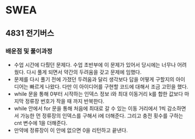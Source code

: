 # SWEA

## 4831 전기버스

### 배운점 및 풀이과정

- 수업 시간에 다뤘던 문제다. 수업 초반부에 이 문제가 있어서 당시에는 너무나 어려웠다. 다시 풀게 되면서 약간의 두려움을 갖고 문제에 임했다.
- 문제를 다시 풀기 전에 가졌던 두려움과 달리 생각보다 답을 어떻게 구할지의 아이디어는 빠르게 나왔다. 다만 이 아이디어를 구현할 코드에 대해서 조금 고민을 했다.
- while 문을 통해 0부터 시작하는 인덱스 정보 i와 최대 이동거리 k를 합한 값보다 마지막 정류장 번호가 작을 때 까지 반복한다. 
- while 안에서 for 문을 통해 처음에 최대로 갈 수 있는 이동 거리에서 1씩 감소하면서 가능한 먼 정류장의 인덱스를 구해서 i에 더해준다. 그리고 충전 횟수를 구하는 cnt 변수에 1을 더해준다.
- 만약에 정류장이 이 안에 없으면 0을 리턴하고 끝낸다.